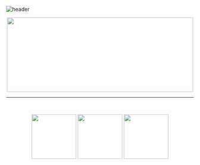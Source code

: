 
![header](https://capsule-render.vercel.app/api?type=waving&color=timeGradient&height=120&section=header&text=Hi,%20I'm%20Gabs&fontColor=fafafa&fontSize=50&animation=fadeIn&)

<div id="header" align="center">

  <img src="https://media.giphy.com/media/yC7j4vZDEvrK8/giphy.gif" width="500" height="200"/>

<hr>
<br/>

  <p></p>
    <img src="https://github-readme-streak-stats.herokuapp.com?user=Gabriely-get&hide_border=false&include_all_commits=false&count_private=false&layout=compact" height="120"/>
    <img src="https://github-readme-stats.vercel.app/api/top-langs/?username=gabriely-get&hide_border=false" height="120"/>
    <img src="https://github-readme-stats.vercel.app/api?username=Gabriely-get&hide_border=false&include_all_commits=false&count_private=false" height="120"/>
  <p></p>

</div> 




<!--

**Gabriely-get/Gabriely-get** is a ✨ _special_ ✨ repository because its `README.md` (this file) appears on your GitHub profile.

Here are some ideas to get you started:

- 🔭 I’m currently working on ...
- 🌱 I’m currently learning ...
- 👯 I’m looking to collaborate on ...
- 🤔 I’m looking for help with ...
- 💬 Ask me about ...
- 📫 How to reach me: ...
- 😄 Pronouns: ...
- ⚡ Fun fact: ...
-->
